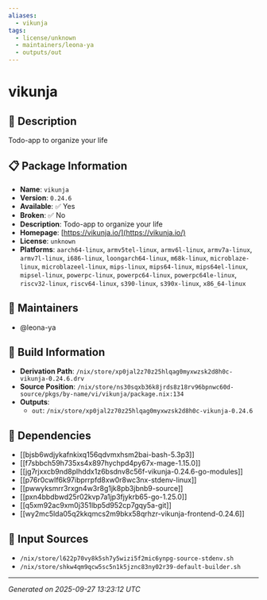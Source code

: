 ```yaml
---
aliases:
  - vikunja
tags:
  - license/unknown
  - maintainers/leona-ya
  - outputs/out
---
```


# vikunja

## 📝 Description

Todo-app to organize your life

## 📋 Package Information

- **Name**: `vikunja`
- **Version**: `0.24.6`
- **Available**: ✅ Yes
- **Broken**: ✅ No
- **Description**: Todo-app to organize your life
- **Homepage**: [https://vikunja.io/](https://vikunja.io/)
- **License**: `unknown`
- **Platforms**: `aarch64-linux`, `armv5tel-linux`, `armv6l-linux`, `armv7a-linux`, `armv7l-linux`, `i686-linux`, `loongarch64-linux`, `m68k-linux`, `microblaze-linux`, `microblazeel-linux`, `mips-linux`, `mips64-linux`, `mips64el-linux`, `mipsel-linux`, `powerpc-linux`, `powerpc64-linux`, `powerpc64le-linux`, `riscv32-linux`, `riscv64-linux`, `s390-linux`, `s390x-linux`, `x86_64-linux`
## 👥 Maintainers

- @leona-ya


## 🔧 Build Information

- **Derivation Path**: `/nix/store/xp0jal2z70z25hlqag0myxwzsk2d8h0c-vikunja-0.24.6.drv`
- **Source Position**: `/nix/store/ns30sqxb36k8jrds8z18rv96bpnwc60d-source/pkgs/by-name/vi/vikunja/package.nix:134`
- **Outputs**:
  - `out`:  `/nix/store/xp0jal2z70z25hlqag0myxwzsk2d8h0c-vikunja-0.24.6`

## 🔗 Dependencies

- [[bjsb6wdjykafnkixq156qdvmxhsm2bai-bash-5.3p3]]
- [[f7sbbch59h735xs4x897hychpd4py67x-mage-1.15.0]]
- [[jg7rjxxcb9nd8plhddx1z6bsdnv8c56f-vikunja-0.24.6-go-modules]]
- [[p76r0cwlf6k97ibprrpfd8xw0r8wc3nx-stdenv-linux]]
- [[pwwyksmrr3rxgn4w3r8g1jk8pb3jbnb9-source]]
- [[pxn4bbdbwd25r02kvp7a1jp3fjykrb65-go-1.25.0]]
- [[q5xm92ac9xm0j351lbp5d952cp7gqy5a-git]]
- [[wy2mc5lda05q2kkqmcs2m9bkx58qrhzr-vikunja-frontend-0.24.6]]

## 📁 Input Sources

- `/nix/store/l622p70vy8k5sh7y5wizi5f2mic6ynpg-source-stdenv.sh`
- `/nix/store/shkw4qm9qcw5sc5n1k5jznc83ny02r39-default-builder.sh`

---
*Generated on 2025-09-27 13:23:12 UTC*
